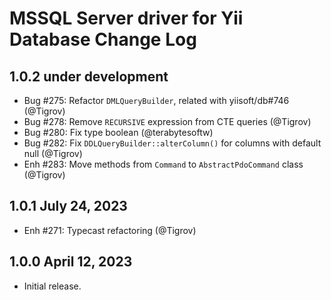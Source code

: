 # MSSQL Server driver for Yii Database Change Log

## 1.0.2 under development

- Bug #275: Refactor `DMLQueryBuilder`, related with yiisoft/db#746 (@Tigrov)
- Bug #278: Remove `RECURSIVE` expression from CTE queries (@Tigrov)
- Bug #280: Fix type boolean (@terabytesoftw)
- Bug #282: Fix `DDLQueryBuilder::alterColumn()` for columns with default null (@Tigrov)
- Enh #283: Move methods from `Command` to `AbstractPdoCommand` class (@Tigrov)

## 1.0.1 July 24, 2023

- Enh #271: Typecast refactoring (@Tigrov)

## 1.0.0 April 12, 2023

- Initial release.
